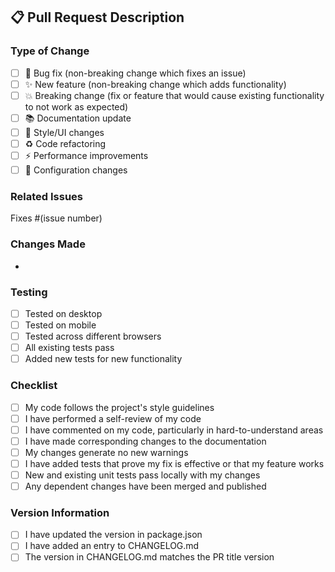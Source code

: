 ## 📋 Pull Request Description

### Type of Change
- [ ] 🐛 Bug fix (non-breaking change which fixes an issue)
- [ ] ✨ New feature (non-breaking change which adds functionality)
- [ ] 💥 Breaking change (fix or feature that would cause existing functionality to not work as expected)
- [ ] 📚 Documentation update
- [ ] 🎨 Style/UI changes
- [ ] ♻️ Code refactoring
- [ ] ⚡ Performance improvements
- [ ] 🔧 Configuration changes

### Related Issues
Fixes #(issue number)

### Changes Made
- 

### Testing
- [ ] Tested on desktop
- [ ] Tested on mobile
- [ ] Tested across different browsers
- [ ] All existing tests pass
- [ ] Added new tests for new functionality

### Checklist
- [ ] My code follows the project's style guidelines
- [ ] I have performed a self-review of my code
- [ ] I have commented on my code, particularly in hard-to-understand areas
- [ ] I have made corresponding changes to the documentation
- [ ] My changes generate no new warnings
- [ ] I have added tests that prove my fix is effective or that my feature works
- [ ] New and existing unit tests pass locally with my changes
- [ ] Any dependent changes have been merged and published

### Version Information
- [ ] I have updated the version in package.json
- [ ] I have added an entry to CHANGELOG.md
- [ ] The version in CHANGELOG.md matches the PR title version